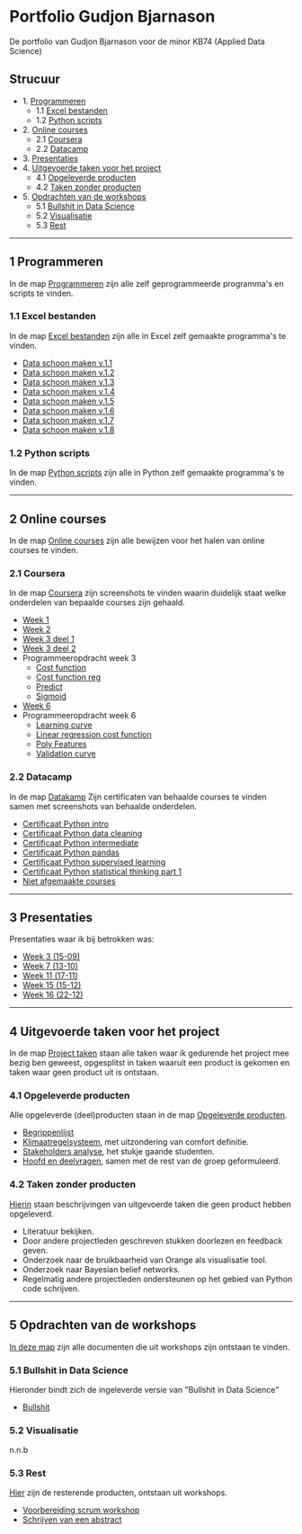 # Portfolio Gudjon Bjarnason
De portfolio van Gudjon Bjarnason voor de minor KB74 (Applied Data Science)

## Strucuur
* 1\. [Programmeren](#Programmeren)
    * 1.1 [Excel bestanden](#Excel)
    * 1.2 [Python scripts](#Python)
* 2\. [Online courses](#Online_courses)
    * 2.1 [Coursera](#Coursera)
    * 2.2 [Datacamp](#Datacamp)
* 3\. [Presentaties](#Presentaties)  
* 4\. [Uitgevoerde taken voor het project](#Taken_project)
    * 4.1 [Opgeleverde producten](#Producten)
    * 4.2 [Taken zonder producten](#Geen_producten)
* 5\. [Opdrachten van de workshops](#Opdrachten_workshops)  
    * 5.1 [Bullshit in Data Science](#Bullshit)  
    * 5.2 [Visualisatie](#Visualisatie)
    * 5.3 [Rest](#Rest)
  
---	
  
## 1 Programmeren <a name="Programmeren"></a>
In de map [Programmeren](https://github.com/gaui74/Portfolio/tree/master/Programmeren) zijn alle zelf geprogrammeerde programma's en scripts te vinden.

### 1.1 Excel bestanden<a name="Excel"></a>
In de map [Excel bestanden](https://github.com/gaui74/Portfolio/tree/master/Programmeren/Excel%20bestanden) zijn alle in Excel zelf gemaakte programma's te vinden.
* [Data schoon maken v.1.1](https://github.com/gaui74/Portfolio/blob/master/Programmeren/Excel%20bestanden/Schoonmaken%20v1.1)
* [Data schoon maken v.1.2](https://github.com/gaui74/Portfolio/blob/master/Programmeren/Excel%20bestanden/Schoonmaken%20v1.2)
* [Data schoon maken v.1.3](https://github.com/gaui74/Portfolio/blob/master/Programmeren/Excel%20bestanden/Schoonmaken%20v1.3)
* [Data schoon maken v.1.4](https://github.com/gaui74/Portfolio/blob/master/Programmeren/Excel%20bestanden/Schoonmaken%20v1.4)
* [Data schoon maken v.1.5](https://github.com/gaui74/Portfolio/blob/master/Programmeren/Excel%20bestanden/Schoonmaken%20v1.5)
* [Data schoon maken v.1.6](https://github.com/gaui74/Portfolio/blob/master/Programmeren/Excel%20bestanden/Schoonmaken%20v1.6)
* [Data schoon maken v.1.7](https://github.com/gaui74/Portfolio/blob/master/Programmeren/Excel%20bestanden/Schoonmaken%20v1.7)
* [Data schoon maken v.1.8](https://github.com/gaui74/Portfolio/blob/master/Programmeren/Excel%20bestanden/Schoonmaken%20v1.8)


### 1.2 Python scripts <a name="Python"></a>
In de map [Python scripts](https://github.com/gaui74/Portfolio/tree/master/Programmeren/Python%20scripts) zijn alle in Python zelf gemaakte programma's te vinden.
  
---

## 2 Online courses <a name="Online_courses"></a>
In de map [Online courses](https://github.com/gaui74/Portfolio/tree/master/Online%20courses) zijn alle bewijzen voor het halen van online courses te vinden.

### 2.1 Coursera <a name="Coursera"></a>
In de map [Coursera](https://github.com/gaui74/Portfolio/tree/master/Online%20courses/Coursera) zijn screenshots te vinden waarin duidelijk staat welke onderdelen van bepaalde courses zijn gehaald.
* [Week 1](https://github.com/gaui74/Portfolio/blob/master/Online%20courses/Coursera/Week1.PNG)
* [Week 2](https://github.com/gaui74/Portfolio/blob/master/Online%20courses/Coursera/Week2.PNG)
* [Week 3 deel 1](https://github.com/gaui74/Portfolio/blob/master/Online%20courses/Coursera/Week3_deel1.PNG)
* [Week 3 deel 2](https://github.com/gaui74/Portfolio/blob/master/Online%20courses/Coursera/Week3_deel2.PNG)
* Programmeeropdracht week 3
   * [Cost function](https://github.com/gaui74/Portfolio/blob/master/Online%20courses/Coursera/costFunction.m)
   * [Cost function reg](https://github.com/gaui74/Portfolio/blob/master/Online%20courses/Coursera/costFunctionReg.m)
   * [Predict](https://github.com/gaui74/Portfolio/blob/master/Online%20courses/Coursera/predict.m)
   * [Sigmoid](https://github.com/gaui74/Portfolio/blob/master/Online%20courses/Coursera/sigmoid.m)
* [Week 6](https://github.com/gaui74/Portfolio/blob/master/Online%20courses/Coursera/Week6.PNG)
* Programmeeropdracht week 6
   * [Learning curve](https://github.com/gaui74/Portfolio/blob/master/Online%20courses/Coursera/learningCurve.m)
   * [Linear regression cost function](https://github.com/gaui74/Portfolio/blob/master/Online%20courses/Coursera/linearRegCostFunction.m)
   * [Poly Features](https://github.com/gaui74/Portfolio/blob/master/Online%20courses/Coursera/polyFeatures.m)
   * [Validation curve](https://github.com/gaui74/Portfolio/blob/master/Online%20courses/Coursera/validationCurve.m)


### 2.2 Datacamp <a name="Datacamp"></a>
In de map [Datakamp](https://github.com/gaui74/Portfolio/tree/master/Online%20courses/Datacamp) Zijn certificaten van behaalde courses te vinden samen met screenshots van behaalde onderdelen.
* [Certificaat Python intro](https://github.com/gaui74/Portfolio/blob/master/Online%20courses/Datacamp/certificate_Intro_py.pdf)
* [Certificaat Python data cleaning](https://github.com/gaui74/Portfolio/blob/master/Online%20courses/Datacamp/certificate_clean_py.pdf)
* [Certificaat Python intermediate](https://github.com/gaui74/Portfolio/blob/master/Online%20courses/Datacamp/certificate_inter_py.pdf)
* [Certificaat Python pandas](https://github.com/gaui74/Portfolio/blob/master/Online%20courses/Datacamp/certificate_pandas_py.pdf)
* [Certificaat Python supervised learning](https://github.com/gaui74/Portfolio/blob/master/Online%20courses/Datacamp/certificate_scikit_py.pdf)
* [Certificaat Python statistical thinking part 1](https://github.com/gaui74/Portfolio/blob/master/Online%20courses/Datacamp/certificate_stat1_py.pdf)
* [Niet afgemaakte courses](https://github.com/gaui74/Portfolio/blob/master/Online%20courses/Datacamp/Onafgemaakte_datakamp_courses.PNG)

--- 
 
## 3 Presentaties <a name="Presentaties"></a>
Presentaties waar ik bij betrokken was:
* [Week 3 (15-09)](https://github.com/gaui74/Portfolio/blob/master/Presentaties/Presentatie%2009-15.pptx?raw=true)
* [Week 7 (13-10)](https://github.com/gaui74/Portfolio/blob/master/Presentaties/Presentatie%2010-13.pptx?raw=true)
* [Week 11 (17-11)](https://github.com/gaui74/Portfolio/blob/master/Presentaties/Presentatie%2011-17.pptx?raw=true)
* [Week 15 (15-12)](https://github.com/gaui74/Portfolio/blob/master/Presentaties/Presentatie%2012-15.pptx?raw=true)
* [Week 16 (22-12)](https://github.com/gaui74/Portfolio/blob/master/Presentaties/Presentatie%2012-22.pptx?raw=true)

  
---
  
## 4 Uitgevoerde taken voor het project <a name="Taken_project"></a>
In de map [Project taken](https://github.com/gaui74/Portfolio/tree/master/Project%20taken) staan alle taken waar ik gedurende het project mee bezig ben geweest, opgesplitst in taken waaruit een product is gekomen en taken waar geen product uit is ontstaan.

### 4.1 Opgeleverde producten <a name="Producten"></a>
Alle opgeleverde (deel)producten staan in de map [Opgeleverde producten](https://github.com/gaui74/Portfolio/tree/master/Project%20taken/Opgeleverde%20producten).
* [Begrippenlijst](https://github.com/gaui74/Portfolio/blob/master/Project%20taken/Opgeleverde%20producten/Begrippenlijst.docx?raw=true)
* [Klimaatregelsysteem](https://github.com/gaui74/Portfolio/blob/master/Project%20taken/Opgeleverde%20producten/Klimaatregelsysteem%20HHS.docx?raw=true), met uitzondering van comfort definitie.
* [Stakeholders analyse](https://docs.google.com/document/d/1_ye6ioAlbb7o5IaEB9R8WoXjYITNqxEaVof3VodFhtA/edit#heading=h.urxaz0w255z4?raw=true), het stukje gaande studenten.
* [Hoofd en deelvragen](https://github.com/gaui74/Portfolio/blob/master/Project%20taken/Opgeleverde%20producten/hoofd%20en%20deelvrage.docx?raw=true), samen met de rest van de groep geformuleerd.

### 4.2 Taken zonder producten <a name="Geen_producten"></a>
[Hierin](https://github.com/gaui74/Portfolio/tree/master/Project%20taken/Taken%20zonder%20producten) staan beschrijvingen van uitgevoerde taken die geen product hebben opgeleverd.
* Literatuur bekijken.
* Door andere projectleden geschreven stukken doorlezen en feedback geven.
* Onderzoek naar de bruikbaarheid van Orange als visualisatie tool.
* Onderzoek naar Bayesian belief networks.
* Regelmatig andere projectleden ondersteunen op het gebied van Python code schrijven.

---
  
## 5 Opdrachten van de workshops <a name="Opdrachten_workshops"></a>
[In deze map](https://github.com/gaui74/Portfolio/tree/master/Workshops) zijn alle documenten die uit workshops zijn ontstaan te vinden.

### 5.1 Bullshit in Data Science <a name="Bullshit"></a>
Hieronder bindt zich de ingeleverde versie van "Bullshit in Data Science"
* [Bullshit](https://github.com/gaui74/Portfolio/blob/master/Workshops/Bulshit/Bullshit%20opdracht.docx?raw=true)

### 5.2 Visualisatie <a name="Visualisatie"></a>
n.n.b    

### 5.3 Rest <a name="Rest"></a>
[Hier](https://github.com/gaui74/Portfolio/tree/master/Workshops/Rest) zijn de resterende producten, ontstaan uit workshops.
* [Voorbereiding scrum workshop](https://github.com/gaui74/Portfolio/blob/master/Workshops/Rest/Scrum.docx?raw=true)
* [Schrijven van een abstract](https://github.com/gaui74/Portfolio/blob/master/Workshops/Rest/Format%20-%20Schrijven%20van%20een%20abstract%20(1).docx?raw=true)
